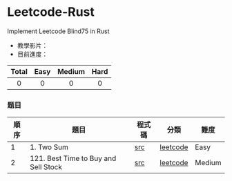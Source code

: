 # Leetcode-Rust
Implement Leetcode Blind75 in Rust
+ 教學影片：
+ 目前進度：

| Total | Easy | Medium | Hard |
| :----: | :----: | :----: | :----: |
| 0 | 0 | 0 | 0 |

### 题目

| 順序 | 題目 | 程式碼 | 分類 | 難度 |
| ---- | ---- | ---- | ---- | ---- |
|1 | 1. Two Sum | [src](https://github.com/k66inthesky/Leetcode-Rust/blob/main/src/bin/two-sum.rs) | [leetcode](https://leetcode.com/problems/two-sum/) | Easy |
|2 | 121. Best Time to Buy and Sell Stock | [src](https://github.com/k66inthesky/Leetcode-Rust/blob/main/src/bin/best-time-to-buy-and-sell-stock.rs) | [leetcode](https://leetcode.com/problems/best-time-to-buy-and-sell-stock/) | Medium |


